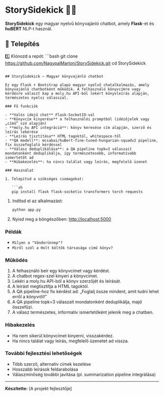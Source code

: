 # StorySidekick 📖🤖
**StorySidekick** egy magyar nyelvű könyvajánló chatbot, amely **Flask**-et és **huBERT** NLP-t használ.

## 🚀 Telepítés
1️⃣ Klónozd a repót: ```bash git clone https://github.com/NagypalMarton/StorySidekick.git cd StorySidekick
```

## StorySidekick – Magyar könyvajánló chatbot

Ez egy Flask + Bootstrap alapú magyar nyelvű chatalkalmazás, amely könyvajánló chatbotként működik. A felhasználó könyvcímre vagy kérdésre választ kap a moly.hu API-ból lekért könyvleírás alapján, természetes nyelvi válasszal.

### Fő funkciók

- **Valós idejű chat** Flask-SocketIO-val
- **Könyvcím kinyerése** a felhasználói promptból (idézőjelek vagy „című” szó alapján)
- **moly.hu API integráció**: könyv keresése cím alapján, szerző és leírás lekérése
- **Leírás tisztítása** HTML tagoktól, whitespace-től
- **QA modell**: mcsabai/huBert-fine-tuned-hungarian-squadv2 pipeline, fix összefoglaló kérdéssel
- **Válasz deduplikálása**: a QA pipeline topk=3 válaszait mondatonként deduplikálja, így természetesebb, informatívabb ismertetőt ad
- **Hibakezelés**: ha nincs találat vagy leírás, megfelelő üzenet

### Használat

1. Telepítsd a szükséges csomagokat:

   ```sh
   pip install flask flask-socketio transformers torch requests
   ```

1. Indítsd el az alkalmazást:

   ```sh
   python app.py
   ```

1. Nyisd meg a böngészőben: [http://localhost:5000](http://localhost:5000)

### Példák

- `Milyen a "Vándorünnep"?`
- `Miről szól a Holt költők társasága című könyv?`

### Működés

1. A felhasználó beír egy könyvcímet vagy kérdést.
2. A chatbot regex-szel kinyeri a könyvcímet.
3. Lekéri a moly.hu API-ból a könyv szerzőjét és leírását.
4. A leírást megtisztítja a HTML tagoktól.
5. A QA pipeline-hoz fix kérdést ad: „Foglalj össze mindent, amit tudni lehet erről a könyvről!”
6. A QA pipeline topk=3 válaszait mondatonként deduplikálja, majd összefűzi.
7. A válasz természetes, informatív ismertetőként jelenik meg a chatben.

### Hibakezelés

- Ha nem sikerül könyvcímet kinyerni, visszakérdez.
- Ha nincs találat vagy leírás, megfelelő üzenetet ad vissza.

### További fejlesztési lehetőségek

- Több szerző, alternatív címek kezelése
- Hosszabb leírások feldarabolása
- Válaszminőség további javítása (pl. summarization pipeline integrálása)

---

**Készítette:** [A projekt fejlesztője]

